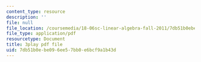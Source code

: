 ```yaml
---
content_type: resource
description: ''
file: null
file_location: /coursemedia/18-06sc-linear-algebra-fall-2011/7db51b0ebe096ee57bb0e6bcf9a1b43d_BaBoztM9Q1w.pdf
file_type: application/pdf
resourcetype: Document
title: 3play pdf file
uid: 7db51b0e-be09-6ee5-7bb0-e6bcf9a1b43d
---
```

